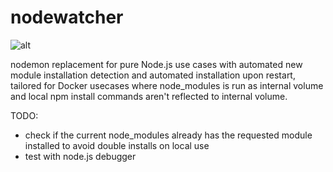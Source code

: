 # nodewatcher

![alt](https://github.com/mikkotikkanen/nodewatcher/workflows/ci/badge.svg)


nodemon replacement for pure Node.js use cases with automated new module installation detection
and automated installation upon restart, tailored for Docker usecases where node_modules is run as
internal volume and local npm install commands aren't reflected to internal volume.


TODO:
- check if the current node_modules already has the requested module installed to avoid double installs on local use
- test with node.js debugger